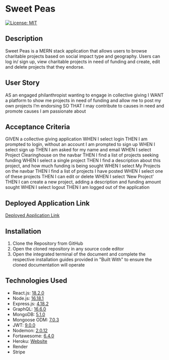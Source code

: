 # Sweet Peas
[![License: MIT](https://img.shields.io/badge/License-MIT-yellow.svg)](https://opensource.org/licenses/MIT)

## Description
Sweet Peas is a MERN stack application that allows users to browse charitable projects based on social impact type and geography. Users can log in/ sign up, view charitable projects in need of funding and create, edit and delete projects that they endorse. 

## User Story
AS an engaged philanthropist wanting to engage in collective giving
I WANT a platform to show me projects in need of funding and allow me to post my own projects I’m endorsing
SO THAT I may contribute to causes in need and promote causes I am passionate about

## Acceptance Criteria
GIVEN a collective giving application
WHEN I select login
THEN I am prompted to login, without an account I am prompted to sign up
WHEN I select sign up
THEN I am asked for my name and email
WHEN I select Project Clearinghouse on the navbar
THEN I find a list of projects seeking funding
WHEN I select a single project
THEN I find a description about this project, and how much funding is being sought
WHEN I select My Projects on the navbar
THEN I find a list of projects I have posted
WHEN I select one of these projects
THEN I can edit or delete
WHEN I select ‘New Project’
THEN I can create a new project, adding a description and funding amount sought
WHEN I select logout
THEN I am logged out of the application

## Deployed Application Link
[Deployed Application Link](https://jdt-events.herokuapp.com/)

## Installation
1. Clone the Repository from GitHub
2. Open the cloned repository in any source code editor
3. Open the integrated terminal of the document and complete the respective installation guides provided in "Built With" to ensure the cloned documentation will operate

## Technologies Used
- React.js: [18.2.0](https://reactjs.org)
- Node.js: [16.18.1](https://nodejs.org/en/blog/release/v16.18.1/)
- Express.js: [4.18.2](https://www.npmjs.com/package/express)
- GraphQL: [16.6.0](https://graphql.org)
- MongoDB: [5.1.0](https://www.mongodb.com)
- Mongoose ODM: [7.0.3](https://mongoosejs.com)
- JWT: [9.0.0](https://jwt.io)
- Nodemon: [2.0.12](https://www.npmjs.com/package/nodemon/v/2.0.12)
- Fortawesome: [6.4.0](https://www.npmjs.com/package/@fortawesome/)
- Heroku: [Website](https://www.heroku.com/platform)
- Render
- Stripe
